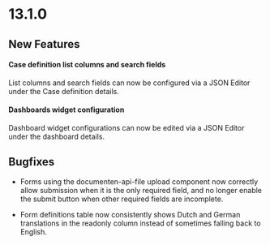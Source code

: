 # 13.1.0

## New Features

#### Case definition list columns and search fields

List columns and search fields can now be configured via a JSON Editor under the Case definition details.

#### Dashboards widget configuration

Dashboard widget configurations can now be edited via a JSON Editor under the dashboard details.

## Bugfixes 

* Forms using the documenten-api-file upload component now correctly allow submission when it is the only required field, and no longer enable the submit button when other required fields are incomplete.

* Form definitions table now consistently shows Dutch and German translations in the readonly column instead of sometimes falling back to English.
